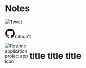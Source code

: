 # Notes


![Tweet](https://img.shields.io/twitter/url/http/shields.io.svg?style=social)

![](img/github.svg)Github11

<img align="left" width="80" height="80" src="https://raw.githubusercontent.com/akarsh/akarsh-seggemu-resume/master/akarsh%20seggemu%20resume/Assets/Assets.xcassets/AppIcon.appiconset/Icon-App-60x60%403x.png" alt="Resume application project app icon">

# title title title